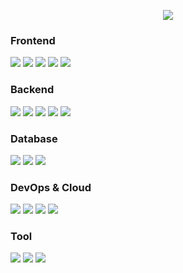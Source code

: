<p align='center'>
    <img src="https://capsule-render.vercel.app/api?type=waving&color=auto&height=300&section=header&text=H-JUYEONG%20GITHUB&fontSize=70&animation=fadeIn&fontAlignY=38&desc=Welcome%20to%20my%20GitHub!&descAlignY=51&descAlign=62"/>
</p>
<h3>Frontend</h3>
<p>
    <img src="https://img.shields.io/badge/HTML5-E34F26?style=for-the-badge&logo=html5&logoColor=white"/>
    <img src="https://img.shields.io/badge/CSS3-1572B6?style=for-the-badge&logo=css3&logoColor=white"/>
    <img src="https://img.shields.io/badge/JavaScript-F7DF1E?style=for-the-badge&logo=JavaScript&logoColor=white"/>
    <img src="https://img.shields.io/badge/React-61DAFB?style=for-the-badge&logo=react&logoColor=white" />
    <img src="https://img.shields.io/badge/Axios-5A29E4?style=for-the-badge&logo=axios&logoColor=white" />
</p>

<h3>Backend</h3>
<p>
    <img src="https://img.shields.io/badge/Java-ED8B00?style=for-the-badge&logo=openjdk&logoColor=white"/>
    <img src="https://img.shields.io/badge/Spring-6DB33F?style=for-the-badge&logo=spring&logoColor=white"/>
    <img src="https://img.shields.io/badge/REST%20API-FF5733?style=for-the-badge&logo=rest&logoColor=white" />
    <img src="https://img.shields.io/badge/MyBatis-4479A1?style=for-the-badge&logo=mybatis&logoColor=white" />
    <img src="https://img.shields.io/badge/Python-3776AB?style=for-the-badge&logo=python&logoColor=white"/>
</p>

<h3>Database</h3>
<p>
    <img src="https://img.shields.io/badge/MySQL-00000F?style=for-the-badge&logo=mysql&logoColor=white"/>
    <img src="https://img.shields.io/badge/MongoDB-4EA94B?style=for-the-badge&logo=mongodb&logoColor=white"/>
    <img src="https://img.shields.io/badge/redis-%23DD0031.svg?&style=for-the-badge&logo=redis&logoColor=white"/>
</p>

<h3>DevOps & Cloud</h3>
<p>
    <img src="https://img.shields.io/badge/Amazon_AWS-FF9900?style=for-the-badge&logo=amazonaws&logoColor=white"/>
    <img src="https://img.shields.io/badge/Docker-2496ED?style=for-the-badge&logo=docker&logoColor=white"/>
    <img src="https://img.shields.io/badge/Nginx-009639?style=for-the-badge&logo=nginx&logoColor=white"/>
    <img src="https://img.shields.io/badge/GitHub%20Actions-2088FF?style=for-the-badge&logo=githubactions&logoColor=white"/>
</p>

<h3>Tool</h3>
<p>
    <img src="https://img.shields.io/badge/GIT-E44C30?style=for-the-badge&logo=git&logoColor=white"/>
    <img src="https://img.shields.io/badge/Figma-F24E1E?style=for-the-badge&logo=figma&logoColor=white"/>
    <img src="https://img.shields.io/badge/Notion-000000?style=for-the-badge&logo=Notion&logoColor=white">
</p>

</div>
